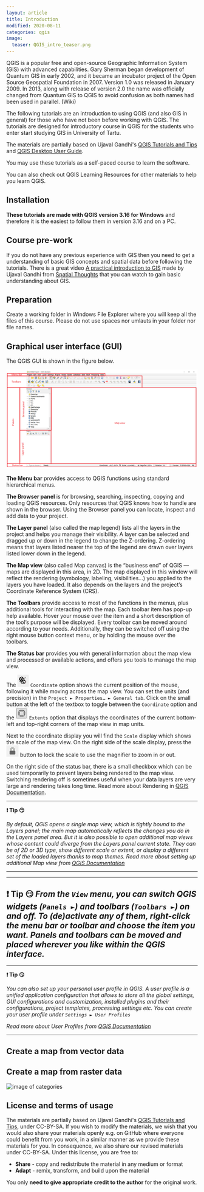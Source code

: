 ```yaml
---
layout: article
title: Introduction
modified: 2020-08-11
categories: qgis
image:
  teaser: QGIS_intro_teaser.png
---
```


QGIS is a popular free and open-source Geographic Information System (GIS) with advanced capabilities. Gary Sherman began development of Quantum GIS in early 2002, and it became an incubator project of the Open Source Geospatial Foundation in 2007. Version 1.0 was released in January 2009. In 2013, along with release of version 2.0 the name was officially changed from Quantum GIS to QGIS to avoid confusion as both names had been used in parallel. (Wiki)

The following tutorials are an introduction to using QGIS (and also GIS in general) for those who have not been before working with QGIS. The tutorials are designed for introductory course in QGIS for the students who enter start studying GIS in University of Tartu.

The materials are partially based on Ujaval Gandhi's [QGIS Tutorials and Tips](https://www.qgistutorials.com/en/docs/introduction.html) and [QGIS Desktop User Guide](https://docs.qgis.org/testing/en/docs/user_manual/index.html).

You may use these tutorials as a self-paced course to learn the software.

You can also check out QGIS Learning Resources for other materials to help you learn QGIS.

## Installation
**These tutorials are made with QGIS version 3.16 for Windows** and therefore it is the easiest to follow them in version 3.16 and on a PC.

## Course pre-work
If you do not have any previous experience with GIS then you need to get a understanding of basic GIS concepts and spatial data before following the tutorials. There is a great video [A practical introduction to GIS](https://www.youtube.com/watch?v=yfLjnK569XY) made by Ujaval Gandhi from [Spatial Thoughts](https://spatialthoughts.com/) that you can watch to gain basic understanding about GIS.

## Preparation
Create a working folder in Windows File Explorer where you will keep all the files of this course. Please do not use spaces nor umlauts in your folder nor file names.

## Graphical user interface (GUI)
The QGIS GUI is shown in the figure below.

![image of GUI](../../images/1_user_interface.png)

**The Menu bar** provides access to QGIS functions using standard hierarchical menus.

**The Browser panel** is for browsing, searching, inspecting, copying and loading QGIS resources. Only resources that QGIS knows how to handle are shown in the browser. Using the Browser panel you can locate, inspect and add data to your project.

**The Layer panel** (also called the map legend) lists all the layers in the project and helps you manage their visibility. A layer can be selected and dragged up or down in the legend to change the Z-ordering. Z-ordering means that layers listed nearer the top of the legend are drawn over layers listed lower down in the legend.

**The Map view** (also called Map canvas) is the “business end” of QGIS — maps are displayed in this area, in 2D. The map displayed in this window will reflect the rendering (symbology, labeling, visibilities…) you applied to the layers you have loaded. It also depends on the layers and the project’s Coordinate Reference System (CRS).

**The Toolbars** provide access to most of the functions in the menus, plus additional tools for interacting with the map. Each toolbar item has pop-up help available. Hover your mouse over the item and a short description of the tool’s purpose will be displayed. Every toolbar can be moved around according to your needs. Additionally, they can be switched off using the right mouse button context menu, or by holding the mouse over the toolbars.

**The Status bar** provides you with general information about the map view and processed or available actions, and offers you tools to manage the map view.

The ![image of coordinate icon](../../images/icon_coordinate.png) `Coordinate` option shows the current position of the mouse, following it while moving across the map view. You can set the units (and precision) in the `Project ► Properties… ► General tab`. Click on the small button at the left of the textbox to toggle between the `Coordinate` option and the ![image of extent icon](../../images/icon_extents.png) `Extents` option that displays the coordinates of the current bottom-left and top-right corners of the map view in map units.

Next to the coordinate display you will find the `Scale` display which shows the scale of the map view. On the right side of the scale display, press the ![image of lock icon](../../images/icon_lock.png) button to lock the scale to use the magnifier to zoom in or out.

On the right side of the status bar, there is a small checkbox which can be used temporarily to prevent layers being rendered to the map view. Switching rendering off is sometimes useful when your data layers are very large and rendering takes long time. Read more about Rendering in [QGIS Documentation](https://docs.qgis.org/3.16/en/docs/user_manual/introduction/general_tools.html#rendering).

---
__:heavy_exclamation_mark: Tip :smirk:__

*By default, QGIS opens a single map view, which is tightly bound to the Layers panel; the main map automatically reflects the changes you do in the Layers panel area. But it is also possible to open additional map views whose content could diverge from the Layers panel current state. They can be of 2D or 3D type, show different scale or extent, or display a different set of the loaded layers thanks to map themes. Read more about setting up additional Map view from [QGIS Documentation](https://docs.qgis.org/3.16/en/docs/user_manual/introduction/qgis_gui.html#setting-additional-map-views)*

---



---
__:heavy_exclamation_mark: Tip :smirk:__
*From the `View` menu, you can switch QGIS widgets (`Panels ►`) and toolbars (`Toolbars ►`) on and off. To (de)activate any of them, right-click the menu bar or toolbar and choose the item you want. Panels and toolbars can be moved and placed wherever you like within the QGIS interface.*
---




---
__:heavy_exclamation_mark: Tip :smirk:__

*You can also set up your personal user profile in QGIS. A user profile is a unified application configuration that allows to store all the global settings, GUI configurations and customization, installed plugins and their configurations, project templates, processing settings etc. You can create your user profile under `Settings ► User Profiles`*

*Read more about User Profiles from [QGIS Documentation](https://docs.qgis.org/testing/en/docs/user_manual/introduction/project_files.html#introducing-qgis-projects)*

---

## Create a map from vector data

## Create a map from raster data


![image of categories](../../images/day1_dialects.png)

## License and terms of usage
The materials are partially based on Ujaval Gandhi's [QGIS Tutorials and Tips](https://www.qgistutorials.com/en/docs/introduction.html), under CC-BY-SA. If you wish to modify the materials, we wish that you would also share your materials openly e.g. on GitHub where everyone could benefit from you work, in a similar manner as we provide these materials for you.
In consequence, we also share our revised materials under CC-BY-SA.
Under this license, you are free to:
+ **Share** - copy and redistribute the material in any medium or format
+ **Adapt** - remix, transform, and build upon the material

You only **need to give appropriate credit to the author** for the original work.
